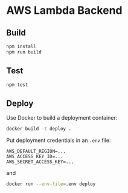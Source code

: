 # AWS Lambda Backend

## Build

```bash
npm install
npm run build
```

## Test

```bash
npm test
```

## Deploy

Use Docker to build a deployment container:

```bash
docker build -t deploy .
```

Put deployment credentials in an `.env` file:

```
AWS_DEFAULT_REGION=...
AWS_ACCESS_KEY_ID=...
AWS_SECRET_ACCESS_KEY=...
```

and

```bash
docker run --env-file=.env deploy
```